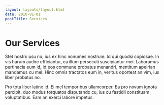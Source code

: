 ```yaml
---
layout: layouts/layout.html
date: 2010-01-01
postTitle: Services
---
```


# Our Services

Stet nostro usu no, ius ex hinc nonumes nostrum. Id qui quodsi copiosae. In vis harum audire efficiantur, ea illum persecuti suscipiantur mei. Laboramus pertinacia eum id, id eos commune probatus menandri, mentitum apeirian mandamus cu mel. Hinc omnis tractatos eum in, veritus oporteat an vim, ius liber probatus no.

<!-- excerpt -->

Pro tota liber latine id. Ei mel temporibus ullamcorper. Ea pro novum ignota percipit, duo modus torquatos disputando cu, ius cu fastidii constituam voluptatibus. Eam an exerci labore impetus.
